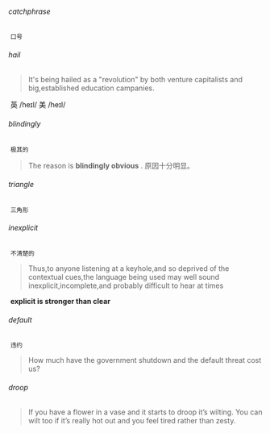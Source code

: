 ###### catchphrase

​	`口号`

###### hail

> It's being hailed as a "revolution" by both venture capitalists and big,established education campanies.

​	英 /heɪl/  美 /heɪl/

###### blindingly

​	`极其的`

> The reason is **blindingly obvious** . 原因十分明显。

###### triangle

​	`三角形`

###### inexplicit

​	`不清楚的`

> Thus,to anyone listening at a keyhole,and so deprived of the contextual cues,the language being used may well sound inexplicit,incomplete,and probably difficult to hear at times

​	**explicit is stronger than clear**

###### default

​	`违约`

> How much have the government shutdown and the default threat cost us?

###### droop

> If you have a flower in a vase and it starts to droop it’s wilting. You can wilt too if it’s really hot out and you feel tired rather than zesty.